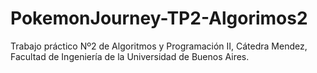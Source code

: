 # PokemonJourney-TP2-Algorimos2
Trabajo práctico Nº2 de Algoritmos y Programación II, Cátedra Mendez, Facultad de Ingeniería de la Universidad de Buenos Aires.
